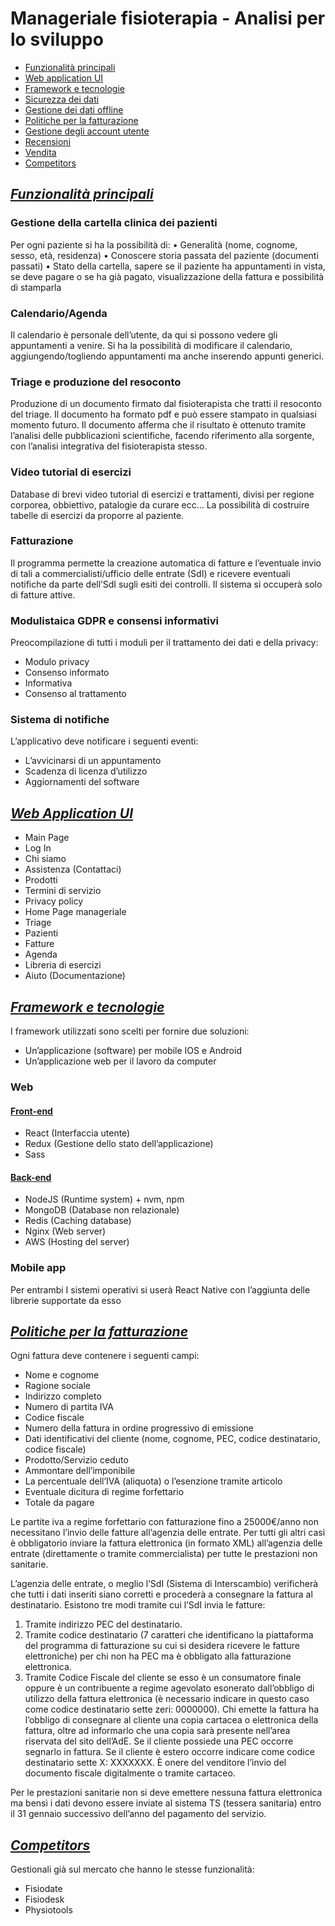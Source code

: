 # Manageriale fisioterapia - Analisi per lo sviluppo

- [Funzionalità principali](#funzionalità-principali)
- [Web application UI](#web-application-ui)
- [Framework e tecnologie](#framework-e-tecnologie)
- [Sicurezza dei dati]()
- [Gestione dei dati offline]()
- [Politiche per la fatturazione](#politiche-per-la-fatturazione)
- [Gestione degli account utente]()
- [Recensioni]()
- [Vendita]()
- [Competitors]()

## <u>*Funzionalità principali*</u>

### **Gestione della cartella clinica dei pazienti**

Per ogni paziente si ha la possibilità di:
• Generalità (nome, cognome, sesso, età, residenza)
• Conoscere storia passata del paziente (documenti passati)
• Stato della cartella, sapere se il paziente ha appuntamenti in vista, se deve pagare o se ha già pagato, visualizzazione della fattura e possibilità di stamparla

### **Calendario/Agenda**

Il calendario è personale dell’utente, da qui si possono vedere gli appuntamenti a venire.
Si ha la possibilità di modificare il calendario, aggiungendo/togliendo appuntamenti ma anche inserendo appunti generici.

### **Triage e produzione del resoconto**

Produzione di un documento firmato dal fisioterapista che tratti il resoconto del triage.
Il documento ha formato pdf e può essere stampato in qualsiasi momento futuro.
Il documento afferma che il risultato è ottenuto tramite l’analisi delle pubblicazioni scientifiche, facendo riferimento alla sorgente, con l’analisi integrativa del fisioterapista stesso.

### **Video tutorial di esercizi**

Database di brevi video tutorial di esercizi e trattamenti, divisi per regione corporea, obbiettivo, patalogie da curare ecc...
La possibilità di costruire tabelle di esercizi da proporre al paziente.

### **Fatturazione**

Il programma permette la creazione automatica di fatture e l’eventuale invio di tali a commercialisti/ufficio delle entrate (SdI) e ricevere eventuali notifiche da parte dell’SdI sugli esiti dei controlli.
Il sistema si occuperà solo di fatture attive.

### **Modulistaica GDPR e consensi informativi**

Preocompilazione di tutti i moduli per il trattamento dei dati e della privacy:
- Modulo privacy
- Consenso informato
- Informativa
- Consenso al trattamento

### **Sistema di notifiche**

L’applicativo deve notificare i seguenti eventi:

- L’avvicinarsi di un appuntamento
- Scadenza di licenza d’utilizzo
- Aggiornamenti del software

## <u>*Web Application UI*</u>

- Main Page
- Log In
- Chi siamo
- Assistenza (Contattaci)
- Prodotti
- Termini di servizio
- Privacy policy
- Home Page manageriale
- Triage
- Pazienti
- Fatture
- Agenda
- Libreria di esercizi
- Aiuto (Documentazione)

## <u>*Framework e tecnologie*</u>

I framework utilizzati sono scelti per fornire due soluzioni:

- Un’applicazione (software) per mobile IOS e Android
- Un’applicazione web per il lavoro da computer

### **Web**

#### <u>Front-end</u>

- React (Interfaccia utente)
- Redux (Gestione dello stato dell’applicazione)
- Sass

#### <u>Back-end</u>

- NodeJS (Runtime system) + nvm, npm
- MongoDB (Database non relazionale)
- Redis (Caching database)
- Nginx (Web server)
- AWS (Hosting del server)

### **Mobile app**

Per entrambi I sistemi operativi si userà React Native con l’aggiunta delle librerie supportate da esso

## <u>*Politiche per la fatturazione*</u>

Ogni fattura deve contenere i seguenti campi:

- Nome e cognome
- Ragione sociale
- Indirizzo completo
- Numero di partita IVA
- Codice fiscale
- Numero della fattura in ordine progressivo di emissione
- Dati identificativi del cliente (nome, cognome, PEC, codice destinatario, codice fiscale)
- Prodotto/Servizio ceduto
- Ammontare dell’imponibile
- La percentuale dell’IVA (aliquota) o l’esenzione tramite articolo
- Eventuale dicitura di regime forfettario
- Totale da pagare

Le partite iva a regime forfettario con fatturazione fino a 25000€/anno non necessitano l’invio delle fatture all’agenzia delle entrate.
Per tutti gli altri casi è obbligatorio inviare la fattura elettronica (in formato XML) all’agenzia delle entrate (direttamente o tramite commercialista) per tutte le prestazioni non sanitarie.

L’agenzia delle entrate, o meglio l’SdI (Sistema di Interscambio) verificherà che tutti i dati inseriti siano corretti e procederà a consegnare la fattura al destinatario.
Esistono tre modi tramite cui l’SdI invia le fatture:

1. Tramite indirizzo PEC del destinatario.
2. Tramite codice destinatario (7 caratteri che identificano la piattaforma del programma di fatturazione su cui si desidera ricevere le fatture elettroniche) per chi non ha PEC ma è obbligato alla fatturazione elettronica.
3. Tramite Codice Fiscale del cliente se esso è un consumatore finale oppure è un contribuente a regime agevolato esonerato dall’obbligo di utilizzo della fattura elettronica (è necessario indicare in questo caso come codice destinatario sette zeri: 0000000). Chi emette la fattura ha l’obbligo di consegnare al cliente una copia cartacea o elettronica della fattura, oltre ad informarlo che una copia sarà presente nell’area riservata del sito dell’AdE. Se il cliente possiede una PEC occorre segnarlo in fattura. Se il cliente è estero occorre indicare come codice destinatario sette X: XXXXXXX. È onere del venditore l’invio del documento fiscale digitalmente o tramite cartaceo.

Per le prestazioni sanitarie non si deve emettere nessuna fattura elettronica ma bensì i dati devono essere inviate al sistema TS (tessera sanitaria) entro il 31 gennaio successivo dell’anno del pagamento del servizio.

## <u>*Competitors*</u>

Gestionali già sul mercato che hanno le stesse funzionalità:
- Fisiodate
- Fisiodesk
- Physiotools